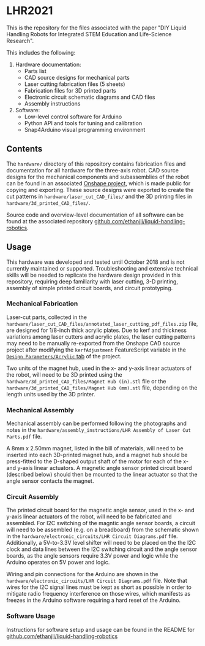 # LHR2021
This is the repository for the files associated with the paper "DIY Liquid Handling Robots for Integrated STEM Education and Life-Science Research".

This includes the following:
1. Hardware documentation:
    - Parts list
    - CAD source designs for mechanical parts
    - Laser cutting fabrication files (5 sheets)
    - Fabrication files for 3D printed parts
    - Electronic circuit schematic diagrams and CAD files
    - Assembly instructions
2. Software:
    - Low-level control software for Arduino
    - Python API and tools for tuning and calibration
    - Snap4Arduino visual programming environment

## Contents

The `hardware/` directory of this repository contains fabrication files and documentation for all hardware for the three-axis robot. CAD source designs for the mechanical components and subassemblies of the robot can be found in an associated [Onshape project](https://cad.onshape.com/documents/6f3ff9e60612f07463807b51/w/7c9831bb106114d48918156b/e/005c0d1900650c2e45e341be?renderMode=0&uiState=6254cec2aa34676ff2f642a7), which is made public for copying and exporting. These source designs were exported to create the cut patterns in `hardware/laser_cut_CAD_files/` and the 3D printing files in `hardware/3d_printed_CAD_files/`.

Source code and overview-level documentation of all software can be found at the associated repository [github.com/ethanjli/liquid-handling-robotics](https://github.com/ethanjli/liquid-handling-robotics).

## Usage

This hardware was developed and tested until October 2018 and is not currently maintained or supported. Troubleshooting and extensive technical skills will be needed to replicate the hardware design provided in this repository, requiring deep familiarity with laser cutting, 3-D printing, assembly of simple printed circuit boards, and circuit prototyping.

### Mechanical Fabrication

Laser-cut parts, collected in the `hardware/laser_cut_CAD_files/annotated_laser_cutting_pdf_files.zip` file, are designed for 1/8-inch thick acrylic plates. Due to kerf and thickness variations among laser cutters and acrylic plates, the laser cutting patterns may need to be manually re-exported from the Onshape CAD source project after modifying the `kerfAdjustment` FeatureScript variable in the [`Design Parameters/Acrylic` tab](https://cad.onshape.com/documents/6f3ff9e60612f07463807b51/w/7c9831bb106114d48918156b/e/27868389b7af3fd50301f4c9) of the project.

Two units of the magnet hub, used in the x- and y-axis linear actuators of the robot, will need to be 3D printed using the `hardware/3d_printed_CAD_files/Magnet Hub (in).stl` file or the `hardware/3d_printed_CAD_files/Magnet Hub (mm).stl` file, depending on the length units used by the 3D printer. 

### Mechanical Assembly

Mechanical assembly can be performed following the photographs and notes in the `hardware/assembly_instructions/LHR Assembly of Laser Cut Parts.pdf` file.

A 8mm x 2.50mm magnet, listed in the bill of materials, will need to be inserted into each 3D-printed magnet hub, and a magnet hub should be press-fitted to the D-shaped output shaft of the motor for each of the x- and y-axis linear actuators. A magnetic angle sensor printed circuit board (described below) should then be mounted to the linear actuator so that the angle sensor contacts the magnet.

### Circuit Assembly

The printed circuit board for the magnetic angle sensor, used in the x- and y-axis linear actuators of the robot, will need to be fabricated and assembled. For I2C switching of the magntic angle sensor boards, a circuit will need to be assembled (e.g. on a breadboard) from the schematic shown in the `hardware/electronic_circuits/LHR Circuit Diagrams.pdf` file. Additionally, a 5V-to-3.3V level shifter will need to be placed on the the I2C clock and data lines between the I2C switching circuit and the angle sensor boards, as the angle sensors require 3.3V power and logic while the Arduino operates on 5V power and logic.

Wiring and pin connections for the Arduino are shown in the `hardware/electronic_circuits/LHR Circuit Diagrams.pdf` file. Note that wires for the I2C signal lines must be kept as short as possible in order to mitigate radio frequency interference on those wires, which manifests as freezes in the Arduino software requiring a hard reset of the Arduino.

### Software Usage

Instructions for software setup and usage can be found in the README for [github.com/ethanjli/liquid-handling-robotics](https://github.com/ethanjli/liquid-handling-robotics#readme)
